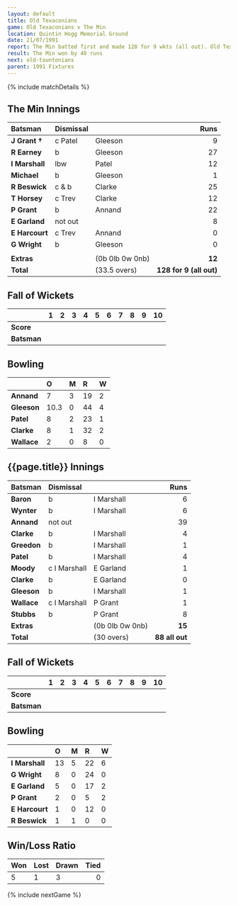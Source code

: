 ```yaml
---
layout: default
title: Old Texaconians
game: Old Texaconians v The Min
location: Quintin Hogg Memorial Ground
date: 21/07/1991
report: The Min batted first and made 128 for 9 wkts (all out). Old Texaconians were bowled out for 88
result: The Min won by 40 runs
next: old-tauntonians
parent: 1991 Fixtures
---
```


{% include matchDetails %}

## The Min Innings

| Batsman | Dismissal |  | Runs |
|:---|:---|---|---:|
| **J Grant &#8224;** | c Patel | Gleeson | 9 |
| **R Earney** | b | Gleeson | 27 |
| **I Marshall** | lbw | Patel | 12 |
| **Michael** | b | Gleeson | 1 |
| **R Beswick** | c & b | Clarke | 25 |
| **T Horsey** | c Trev | Clarke| 12 |
| **P Grant** | b | Annand | 22 |
| **E Garland** | not out |  | 8 |
| **E Harcourt** | c Trev | Annand | 0 |
| **G Wright** | b | Gleeson | 0 |
|  |  |  |  |
| **Extras** | | (0b 0lb 0w 0nb) | **12** |
| **Total** | | (33.5 overs) | **128 for 9 (all out)** |

## Fall of Wickets

| | 1 | 2 | 3 | 4 | 5 | 6 | 7 | 8 | 9 | 10 |
|---|:---:|:---:|:---:|:---:|:---:|:---:|:---:|:---:|:---:|:---:|
| **Score** |  |  |  |  |  |  |  |  |  |  |
| **Batsman** |  |  |  |  |  |  |  |  |  |  |

## Bowling

| | O | M | R | W |
|---|:---|:---|:---|:---|
| **Annand** | 7 | 3 | 19 | 2 |
| **Gleeson** | 10.3 | 0 | 44 | 4 |
| **Patel** | 8 | 2 | 23 | 1 |
| **Clarke** | 8 | 1 | 32 | 2 |
| **Wallace** | 2 | 0 | 8 | 0 |

## {{page.title}} Innings

| Batsman | Dismissal |  | Runs |
|:---|:---|---|---:|
| **Baron** | b | I Marshall | 6 |
| **Wynter** | b | I Marshall | 6 |
| **Annand** | not out |  | 39 |
| **Clarke** | b | I Marshall | 4 |
| **Greedon** | b | I Marshall | 1 |
| **Patel** | b | I Marshall | 4 |
| **Moody** | c I Marshall | E Garland | 1 |
| **Clarke** | b | E Garland | 0 |
| **Gleeson** | b | I Marshall | 1 |
| **Wallace** | c I Marshall | P Grant | 1 |
| **Stubbs** | b | P Grant | 8 |
| **Extras** | | (0b 0lb 0w 0nb) | **15** |
| **Total** | | (30 overs) | **88 all out** |

## Fall of Wickets

| | 1 | 2 | 3 | 4 | 5 | 6 | 7 | 8 | 9 | 10 |
|---|:---:|:---:|:---:|:---:|:---:|:---:|:---:|:---:|:---:|:---:|
| **Score** |  |  |  |  |  |  |  |  |  |  |
| **Batsman** |  |  |  |  |  |  |  |  |  |  |

## Bowling

| | O | M | R | W |
|---|:---|:---|:---|:---|
| **I Marshall** | 13 | 5 | 22 | 6 |
| **G Wright** | 8 | 0 | 24 | 0 |
| **E Garland** | 5 | 0 | 17 | 2 |
| **P Grant** | 2 | 0 | 5 | 2 |
| **E Harcourt** | 1 | 0 | 12 | 0 |
| **R Beswick** | 1 | 1 | 0 | 0 |

## Win/Loss Ratio

| Won | Lost | Drawn | Tied |
|:---|:---|:---|---:|
| 5 | 1 | 3 | 0 |

{% include nextGame %}
